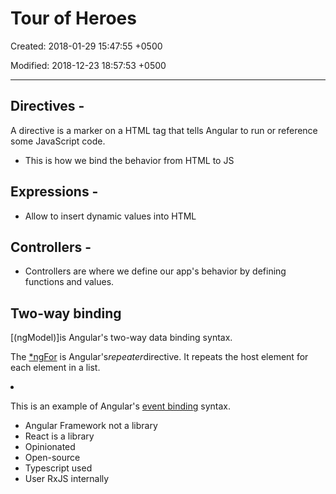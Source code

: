 # Tour of Heroes

Created: 2018-01-29 15:47:55 +0500

Modified: 2018-12-23 18:57:53 +0500

---

## Directives -

A directive is a marker on a HTML tag that tells Angular to run or reference some JavaScript code.

- This is how we bind the behavior from HTML to JS

## Expressions -

- Allow to insert dynamic values into HTML

## Controllers -

- Controllers are where we define our app's behavior by defining functions and values.

## Two-way binding

[(ngModel)]is Angular's two-way data binding syntax.

The [*ngFor](https://angular.io/guide/template-syntax#ngFor) is Angular's*repeater*directive. It repeats the host element for each element in a list.

<li *[ngFor](https://angular.io/api/common/NgForOf)="let hero of heroes" (click)="onSelect(hero)">

This is an example of Angular's [event binding](https://angular.io/guide/template-syntax#event-binding) syntax.

<div *[ngIf](https://angular.io/api/common/NgIf)="selectedHero">

- Angular Framework not a library
- React is a library
- Opinionated
- Open-source
- Typescript used
- User RxJS internally
